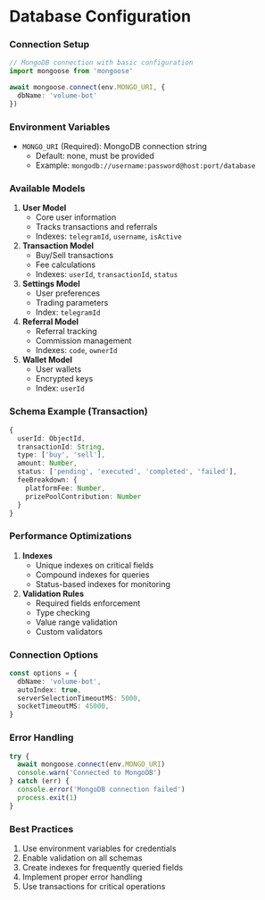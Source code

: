 # Database Configuration

### Connection Setup

```typescript
// MongoDB connection with basic configuration
import mongoose from 'mongoose'

await mongoose.connect(env.MONGO_URI, {
  dbName: 'volume-bot'
})
```

### Environment Variables

* `MONGO_URI` (Required): MongoDB connection string
  * Default: none, must be provided
  * Example: `mongodb://username:password@host:port/database`

### Available Models

1. **User Model**
   * Core user information
   * Tracks transactions and referrals
   * Indexes: `telegramId`, `username`, `isActive`
2. **Transaction Model**
   * Buy/Sell transactions
   * Fee calculations
   * Indexes: `userId`, `transactionId`, `status`
3. **Settings Model**
   * User preferences
   * Trading parameters
   * Index: `telegramId`
4. **Referral Model**
   * Referral tracking
   * Commission management
   * Indexes: `code`, `ownerId`
5. **Wallet Model**
   * User wallets
   * Encrypted keys
   * Index: `userId`

### Schema Example (Transaction)

```typescript
{
  userId: ObjectId,
  transactionId: String,
  type: ['buy', 'sell'],
  amount: Number,
  status: ['pending', 'executed', 'completed', 'failed'],
  feeBreakdown: {
    platformFee: Number,
    prizePoolContribution: Number
  }
}
```

### Performance Optimizations

1. **Indexes**
   * Unique indexes on critical fields
   * Compound indexes for queries
   * Status-based indexes for monitoring
2. **Validation Rules**
   * Required fields enforcement
   * Type checking
   * Value range validation
   * Custom validators

### Connection Options

```typescript
const options = {
  dbName: 'volume-bot',
  autoIndex: true,
  serverSelectionTimeoutMS: 5000,
  socketTimeoutMS: 45000,
}
```

### Error Handling

```typescript
try {
  await mongoose.connect(env.MONGO_URI)
  console.warn('Connected to MongoDB')
} catch (err) {
  console.error('MongoDB connection failed')
  process.exit(1)
}
```

### Best Practices

1. Use environment variables for credentials
2. Enable validation on all schemas
3. Create indexes for frequently queried fields
4. Implement proper error handling
5. Use transactions for critical operations

